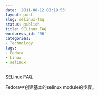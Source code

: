 ```yaml
---
date: '2011-08-12 08:19:55'
layout: post
slug: selinux-faq
status: publish
title: SELinux FAQ
wordpress_id: '96'
categories:
- Technology
tags:
- Fedora
- Linux
- selinux
---
```


[SELinux FAQ](http://docs.fedoraproject.org/en-US/Fedora/13/html/SELinux_FAQ/index.html#faq-entry-local.te).

Fedora中创建基本的selinux module的步骤。
